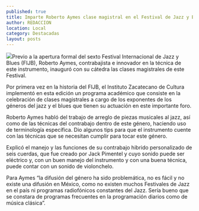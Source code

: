 ```yaml
---
published: true
title: Imparte Roberto Aymes clase magistral en el Festival de Jazz y Blues
author: REDACCION
location: Local
category: Destacadas
layout: posts
---
```


![](http://i.imgur.com/O1mQThLm.jpg)Previo a la apertura formal del sexto Festival Internacional de Jazz y Blues (FIJB),  Roberto Aymes, contrabajista e innovador en la técnica de este instrumento, inauguró con su cátedra las clases magistrales de este Festival.

Por primera vez en la historia del FIJB, el Instituto Zacatecano de Cultura implementó en esta edición un programa académico que consiste en la celebración de clases magistrales a cargo de los exponentes de los géneros del jazz y el blues que tienen su actuación en este importante foro.

Roberto Aymes habló del trabajo de arreglo de piezas musicales al jazz, así como  de las técnicas del contrabajo dentro de este género, haciendo uso de terminología específica. Dio algunos tips para que el instrumento cuente con las técnicas que se necesitan cumplir para tocar este género.

Explicó el manejo y las funciones de su contrabajo hibrido personalizado de seis cuerdas, que fue creado por Jack Pimentel y cuyo sonido puede ser eléctrico y, con un buen manejo del instrumento y con una buena técnica, puede contar con un sonido de violonchelo.

Para Aymes “la difusión del género ha sido problemática, no es fácil y no existe una difusión en México, como no existen muchos Festivales de Jazz en el país ni programas radiofónicos constantes del Jazz. Sería bueno que se constara de programas frecuentes en la programación diarios como de música clásica”.
